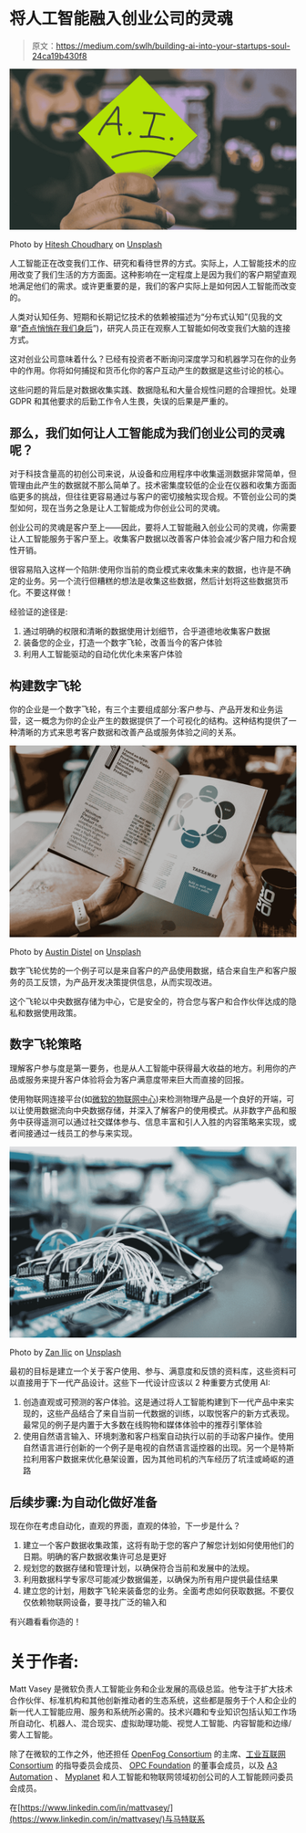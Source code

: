 # 将人工智能融入创业公司的灵魂

> 原文：<https://medium.com/swlh/building-ai-into-your-startups-soul-24ca19b430f8>

![](img/4a39457155e44d7e1e75160ca391255c.png)

Photo by [Hitesh Choudhary](https://unsplash.com/@hiteshchoudhary?utm_source=medium&utm_medium=referral) on [Unsplash](https://unsplash.com?utm_source=medium&utm_medium=referral)

人工智能正在改变我们工作、研究和看待世界的方式。实际上，人工智能技术的应用改变了我们生活的方方面面。这种影响在一定程度上是因为我们的客户期望直观地满足他们的需求。或许更重要的是，我们的客户实际上是如何因人工智能而改变的。

人类对认知任务、短期和长期记忆技术的依赖被描述为“分布式认知”(见我的文章“[奇点悄悄在我们身后](/swlh/the-singularity-sneaking-up-behind-us-66c7d8ae33a2)”)，研究人员正在观察人工智能如何改变我们大脑的连接方式。

这对创业公司意味着什么？已经有投资者不断询问深度学习和机器学习在你的业务中的作用。你将如何捕捉和货币化你的客户互动产生的数据是这些讨论的核心。

这些问题的背后是对数据收集实践、数据隐私和大量合规性问题的合理担忧。处理 GDPR 和其他要求的后勤工作令人生畏，失误的后果是严重的。

## 那么，我们如何让人工智能成为我们创业公司的灵魂呢？

对于科技含量高的初创公司来说，从设备和应用程序中收集遥测数据非常简单，但管理由此产生的数据就不那么简单了。技术密集度较低的企业在仪器和收集方面面临更多的挑战，但往往更容易通过与客户的密切接触实现合规。不管创业公司的类型如何，现在当务之急是让人工智能成为你创业公司的灵魂。

创业公司的灵魂是客户至上——因此，要将人工智能融入创业公司的灵魂，你需要让人工智能服务于客户至上。收集客户数据以改善客户体验会减少客户阻力和合规性开销。

很容易陷入这样一个陷阱:使用你当前的商业模式来收集未来的数据，也许是不确定的业务。另一个流行但糟糕的想法是收集这些数据，然后计划将这些数据货币化。不要这样做！

经验证的途径是:

1.  通过明确的权限和清晰的数据使用计划细节，合乎道德地收集客户数据
2.  装备您的企业，打造一个数字飞轮，改善当今的客户体验
3.  利用人工智能驱动的自动化优化未来客户体验

## 构建数字飞轮

你的企业是一个数字飞轮，有三个主要组成部分:客户参与、产品开发和业务运营，这一概念为你的企业产生的数据提供了一个可视化的结构。这种结构提供了一种清晰的方式来思考客户数据和改善产品或服务体验之间的关系。

![](img/ec99076228646782a0ecd95076d7f972.png)

Photo by [Austin Distel](https://unsplash.com/@austindistel?utm_source=medium&utm_medium=referral) on [Unsplash](https://unsplash.com?utm_source=medium&utm_medium=referral)

数字飞轮优势的一个例子可以是来自客户的产品使用数据，结合来自生产和客户服务的员工反馈，为产品开发决策提供信息，从而实现改进。

这个飞轮以中央数据存储为中心，它是安全的，符合您与客户和合作伙伴达成的隐私和数据使用政策。

## 数字飞轮策略

理解客户参与度是第一要务，也是从人工智能中获得最大收益的地方。利用你的产品或服务来提升客户体验将会为客户满意度带来巨大而直接的回报。

使用物联网连接平台(如[微软的物联网中心](https://azure.microsoft.com/en-us/services/iot-central/))来检测物理产品是一个良好的开端，可以让使用数据流向中央数据存储，并深入了解客户的使用模式。从非数字产品和服务中获得遥测可以通过社交媒体参与、信息丰富和引人入胜的内容策略来实现，或者间接通过一线员工的参与来实现。

![](img/16aa655f92ce2bc1bc7f6c612521a84d.png)

Photo by [Zan Ilic](https://unsplash.com/@zanilic?utm_source=medium&utm_medium=referral) on [Unsplash](https://unsplash.com?utm_source=medium&utm_medium=referral)

最初的目标是建立一个关于客户使用、参与、满意度和反馈的资料库，这些资料可以直接用于下一代产品设计。这些下一代设计应该以 2 种重要方式使用 AI:

1.  创造直观或可预测的客户体验。这是通过将人工智能构建到下一代产品中来实现的，这些产品结合了来自当前一代数据的训练，以取悦客户的新方式表现。最常见的例子是内置于大多数在线购物和媒体体验中的推荐引擎体验
2.  使用自然语言输入、环境刺激和客户档案自动执行以前的手动客户操作。使用自然语言进行创新的一个例子是电视的自然语言遥控器的出现。另一个是特斯拉利用客户数据来优化悬架设置，因为其他司机的汽车经历了坑洼或崎岖的道路

## 后续步骤:为自动化做好准备

现在你在考虑自动化，直观的界面，直观的体验，下一步是什么？

1.  建立一个客户数据收集政策，这将有助于您的客户了解您计划如何使用他们的日期。明确的客户数据收集许可总是更好
2.  规划您的数据存储和管理计划，以确保符合当前和发展中的法规。
3.  利用数据科学专家尽可能减少数据偏差，以确保为所有用户提供最佳结果
4.  建立您的计划，用数字飞轮来装备您的业务。全面考虑如何获取数据。不要仅仅依赖物联网设备，要寻找广泛的输入和

有兴趣看看你造的！

# 关于作者:

Matt Vasey 是微软负责人工智能业务和企业发展的高级总监。他专注于扩大技术合作伙伴、标准机构和其他创新推动者的生态系统，这些都是服务于个人和企业的新一代人工智能应用、服务和系统所必需的。技术兴趣和专业知识包括认知工作场所自动化、机器人、混合现实、虚拟助理功能、视觉人工智能、内容智能和边缘/雾人工智能。

除了在微软的工作之外，他还担任 [OpenFog Consortium](https://www.openfogconsortium.org/about-us/#governance) 的主席、[工业互联网 Consortium](https://www.iiconsortium.org/) 的指导委员会成员、 [OPC Foundation](https://opcfoundation.org/) 的董事会成员，以及 [A3 Automation](https://www.a3automate.org/) 、 [Myplanet](https://medium.com/u/c11688ad85c0) 和人工智能和物联网领域初创公司的人工智能顾问委员会成员。

在[https://www.linkedin.com/in/mattvasey/](https://www.linkedin.com/in/mattvasey/)与马特联系
